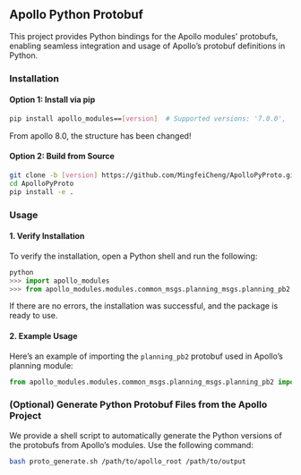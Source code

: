 ## Apollo Python Protobuf

This project provides Python bindings for the Apollo modules' protobufs, enabling seamless integration and usage of Apollo’s protobuf definitions in Python.

### Installation

#### Option 1: Install via pip
```bash
pip install apollo_modules==[version]  # Supported versions: '7.0.0', '8.0.0', '9.0.0'
```
From apollo 8.0, the structure has been changed!

#### Option 2: Build from Source
```bash
git clone -b [version] https://github.com/MingfeiCheng/ApolloPyProto.git
cd ApolloPyProto
pip install -e .
```

### Usage

#### 1. Verify Installation
To verify the installation, open a Python shell and run the following:
```python
python
>>> import apollo_modules
>>> from apollo_modules.modules.common_msgs.planning_msgs.planning_pb2 import ADCTrajectory
```
If there are no errors, the installation was successful, and the package is ready to use.

#### 2. Example Usage
Here’s an example of importing the `planning_pb2` protobuf used in Apollo’s planning module:
```python
from apollo_modules.modules.common_msgs.planning_msgs.planning_pb2 import ADCTrajectory
```

### (Optional) Generate Python Protobuf Files from the Apollo Project
We provide a shell script to automatically generate the Python versions of the protobufs from Apollo’s modules. Use the following command:

```bash
bash proto_generate.sh /path/to/apollo_root /path/to/output
```